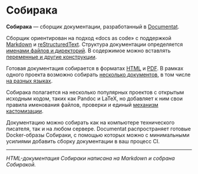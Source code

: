 # Собирака

**Собирака** — сборщик документации, разработанный в [Documentat](https://documentat.io/).

Сборщик ориентирован на подход «docs as code» с поддержкой [Markdown](1-overview/91-markdown.md) и [reStructuredText](1-overview/92-rest.md). Структура документации определяется [именами файлов и директорий](1-overview/02-structure.md). В содержимое можно вставлять [переменные и другие конструкции](2-syntax/2-jinja.md).

Готовая документация собирается в форматах [HTML](3-run/1-html.md) и [PDF](3-run/2-pdf.md). В рамках одного проекта возможно собирать [несколько документов](1-overview/01-terms.md), в том числе [на разных языках](1-overview/03-multilang.md).

Собирака полагается на несколько популярных проектов с открытым исходным кодом, таких как Pandoc и LaTeX, но добавляет к ним свои правила именования файлов, проверки и единый [механизм кастомизации](4-customization).

Документацию можно собирать как на компьютере технического писателя, так и на любом сервере. Documentat распространяет готовые Docker-образы Собираки, с помощью которых можно с минимальными усилиями добавить сборку документации в ваш процесс CI.

----

_HTML-документация Собираки написана на Markdown и собрана Собиракой._